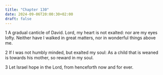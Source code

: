 ```yaml
---
title: "Chapter 130"
date: 2024-09-06T20:00:30+02:00
draft: false
---
```



1 A gradual canticle of David. Lord, my heart is not exalted: nor are my eyes lofty. Neither have I walked in great matters, nor in wonderful things above me.

2 If I was not humbly minded, but exalted my soul: As a child that is weaned is towards his mother, so reward in my soul.

3 Let Israel hope in the Lord, from henceforth now and for ever.

